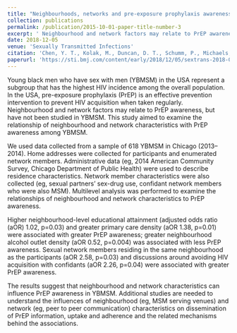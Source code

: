 ```yaml
---
title: "Neighbourhoods, networks and pre-exposure prophylaxis awareness: a multilevel analysis of a sample of young black men who have sex with men"
collection: publications
permalink: /publication/2015-10-01-paper-title-number-3
excerpt: ' Neighbourhood and network factors may relate to PrEP awareness, but have not been studied in YBMSM. This study aimed to examine the relationship of neighbourhood and network characteristics with PrEP awareness among YBMSM.'
date: 2018-12-05
venue: 'Sexually Transmitted Infections'
citation: 'Chen, Y. T., Kolak, M., Duncan, D. T., Schumm, P., Michaels, S., Fujimoto, K., & Schneider, J. A. (2018). Neighbourhoods, networks and pre-exposure prophylaxis awareness: a multilevel analysis of a sample of young black men who have sex with men. Sex Transm Infect, sextrans-2018.'
paperurl: 'https://sti.bmj.com/content/early/2018/12/05/sextrans-2018-053639.abstract'
---
```

Young black men who have sex with men (YBMSM) in the USA represent a subgroup that has the highest HIV incidence among the overall population. In the USA, pre-exposure prophylaxis (PrEP) is an effective prevention intervention to prevent HIV acquisition when taken regularly. Neighbourhood and network factors may relate to PrEP awareness, but have not been studied in YBMSM. This study aimed to examine the relationship of neighbourhood and network characteristics with PrEP awareness among YBMSM.

We used data collected from a sample of 618 YBMSM in Chicago (2013–2014). Home addresses were collected for participants and enumerated network members. Administrative data (eg, 2014 American Community Survey, Chicago Department of Public Health) were used to describe residence characteristics. Network member characteristics were also collected (eg, sexual partners’ sex-drug use, confidant network members who were also MSM). Multilevel analysis was performed to examine the relationships of neighbourhood and network characteristics to PrEP awareness.

Higher neighbourhood-level educational attainment (adjusted odds ratio (aOR) 1.02, p=0.03) and greater primary care density (aOR 1.38, p=0.01) were associated with greater PrEP awareness; greater neighbourhood alcohol outlet density (aOR 0.52, p=0.004) was associated with less PrEP awareness. Sexual network members residing in the same neighbourhood as the participants (aOR 2.58, p=0.03) and discussions around avoiding HIV acquisition with confidants (aOR 2.26, p=0.04) were associated with greater PrEP awareness.

The results suggest that neighbourhood and network characteristics can influence PrEP awareness in YBMSM. Additional studies are needed to understand the influences of neighbourhood (eg, MSM serving venues) and network (eg, peer to peer communication) characteristics on dissemination of PrEP information, uptake and adherence and the related mechanisms behind the associations.
